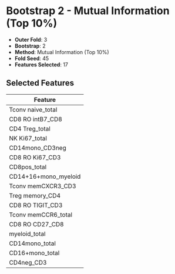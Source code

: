# Bootstrap 2 - Mutual Information (Top 10%)

- **Outer Fold**: 3
- **Bootstrap**: 2
- **Method**: Mutual Information (Top 10%)
- **Fold Seed**: 45
- **Features Selected**: 17

## Selected Features

| Feature |
|---------|
| Tconv naive_total |
| CD8 RO intB7_CD8 |
| CD4 Treg_total |
| NK Ki67_total |
| CD14mono_CD3neg |
| CD8  RO Ki67_CD3 |
| CD8pos_total |
| CD14+16+mono_myeloid |
| Tconv memCXCR3_CD3 |
| Treg memory_CD4 |
| CD8 RO TIGIT_CD3 |
| Tconv memCCR6_total |
| CD8 RO CD27_CD8 |
| myeloid_total |
| CD14mono_total |
| CD16+mono_total |
| CD4neg_CD3 |
